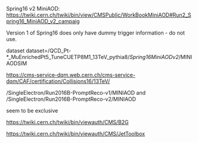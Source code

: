 Spring16 v2 MiniAOD:
https://twiki.cern.ch/twiki/bin/view/CMSPublic/WorkBookMiniAOD#Run2_Spring16_MiniAOD_v2_campaig

Version 1 of Spring16 does only have dummy trigger information - do not use.

dataset dataset=/QCD_Pt-*_MuEnrichedPt5_TuneCUETP8M1_13TeV_pythia8/*Spring16MiniAODv2*/MINIAODSIM

https://cms-service-dqm.web.cern.ch/cms-service-dqm/CAF/certification/Collisions16/13TeV/

/SingleElectron/Run2016B-PromptReco-v1/MINIAOD
and
/SingleElectron/Run2016B-PromptReco-v2/MINIAOD

seem to be exclusive


https://twiki.cern.ch/twiki/bin/viewauth/CMS/B2G



https://twiki.cern.ch/twiki/bin/viewauth/CMS/JetToolbox